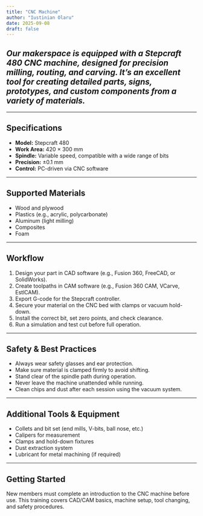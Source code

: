```yaml
---
title: "CNC Machine"
author: "Iustinian Olaru"
date: 2025-09-08
draft: false
---
```


## ***Our makerspace is equipped with a **Stepcraft 480 CNC machine**, designed for precision milling, routing, and carving. It’s an excellent tool for creating detailed parts, signs, prototypes, and custom components from a variety of materials.***

---

## Specifications

- **Model:** Stepcraft 480
- **Work Area:** 420 × 300 mm
- **Spindle:** Variable speed, compatible with a wide range of bits
- **Precision:** ±0.1 mm
- **Control:** PC-driven via CNC software

---

## Supported Materials

- Wood and plywood
- Plastics (e.g., acrylic, polycarbonate)
- Aluminum (light milling)
- Composites
- Foam

---

## Workflow

1. Design your part in CAD software (e.g., Fusion 360, FreeCAD, or SolidWorks).
2. Create toolpaths in CAM software (e.g., Fusion 360 CAM, VCarve, EstlCAM).
3. Export G-code for the Stepcraft controller.
4. Secure your material on the CNC bed with clamps or vacuum hold-down.
5. Install the correct bit, set zero points, and check clearance.
6. Run a simulation and test cut before full operation.

---

## Safety & Best Practices

- Always wear safety glasses and ear protection.
- Make sure material is clamped firmly to avoid shifting.
- Stand clear of the spindle path during operation.
- Never leave the machine unattended while running.
- Clean chips and dust after each session using the vacuum system.

---

## Additional Tools & Equipment

- Collets and bit set (end mills, V-bits, ball nose, etc.)
- Calipers for measurement
- Clamps and hold-down fixtures
- Dust extraction system
- Lubricant for metal machining (if required)

---

## Getting Started

New members must complete an introduction to the CNC machine before use. This training covers CAD/CAM basics, machine setup, tool changing, and safety procedures.  
